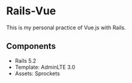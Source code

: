 # Rails-Vue

This is my personal practice of Vue.js with Rails.

## Components
- Rails 5.2
- Template: AdminLTE 3.0
- Assets: Sprockets
